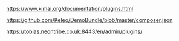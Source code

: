https://www.kimai.org/documentation/plugins.html

https://github.com/Keleo/DemoBundle/blob/master/composer.json

https://tobias.neontribe.co.uk:8443/en/admin/plugins/
